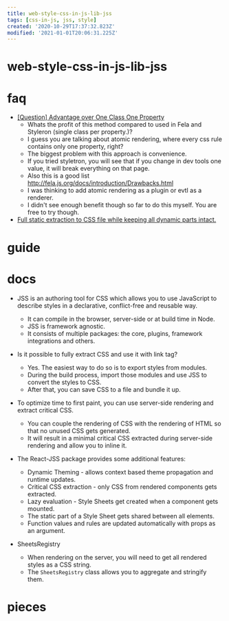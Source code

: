 ```yaml
---
title: web-style-css-in-js-lib-jss
tags: [css-in-js, jss, style]
created: '2020-10-29T17:37:32.823Z'
modified: '2021-01-01T20:06:31.225Z'
---
```


# web-style-css-in-js-lib-jss

# faq

- [[Question] Advantage over One Class One Property](https://github.com/cssinjs/jss/issues/536)
  - Whats the profit of this method compared to used in Fela and Styleron (single class per property.)?
  - I guess you are talking about atomic rendering, where every css rule contains only one property, right?
  - The biggest problem with this approach is convenience. 
  - If you tried styletron, you will see that if you change in dev tools one value, it will break everything on that page. 
  - Also this is a good list http://fela.js.org/docs/introduction/Drawbacks.html
  - I was thinking to add atomic rendering as a plugin or evtl as a renderer. 
  - I didn't see enough benefit though so far to do this myself. You are free to try though.
- [Full static extraction to CSS file while keeping all dynamic parts intact.](https://github.com/cssinjs/jss/issues/579)

# guide

# docs

- JSS is an authoring tool for CSS which allows you to use JavaScript to describe styles in a declarative, conflict-free and reusable way. 
  - It can compile in the browser, server-side or at build time in Node.
  - JSS is framework agnostic. 
  - It consists of multiple packages: the core, plugins, framework integrations and others.

- Is it possible to fully extract CSS and use it with link tag?
  - Yes. The easiest way to do so is to export styles from modules. 
  - During the build process, import those modules and use JSS to convert the styles to CSS. 
  - After that, you can save CSS to a file and bundle it up.

- To optimize time to first paint, you can use server-side rendering and extract critical CSS. 
  - You can couple the rendering of CSS with the rendering of HTML so that no unused CSS gets generated. 
  - It will result in a minimal critical CSS extracted during server-side rendering and allow you to inline it.
- The React-JSS package provides some additional features:
  - Dynamic Theming - allows context based theme propagation and runtime updates.
  - Critical CSS extraction - only CSS from rendered components gets extracted.
  - Lazy evaluation - Style Sheets get created when a component gets mounted.
  - The static part of a Style Sheet gets shared between all elements.
  - Function values and rules are updated automatically with props as an argument.

- SheetsRegistry
  - When rendering on the server, you will need to get all rendered styles as a CSS string. 
  - The `SheetsRegistry` class allows you to aggregate and stringify them.

# pieces
